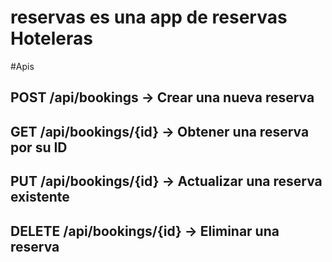 # reservas es una app de reservas Hoteleras

#Apis

## POST /api/bookings -> Crear una nueva reserva
## GET /api/bookings/{id} -> Obtener una reserva por su ID
## PUT /api/bookings/{id} -> Actualizar una reserva existente
## DELETE /api/bookings/{id} -> Eliminar una reserva

